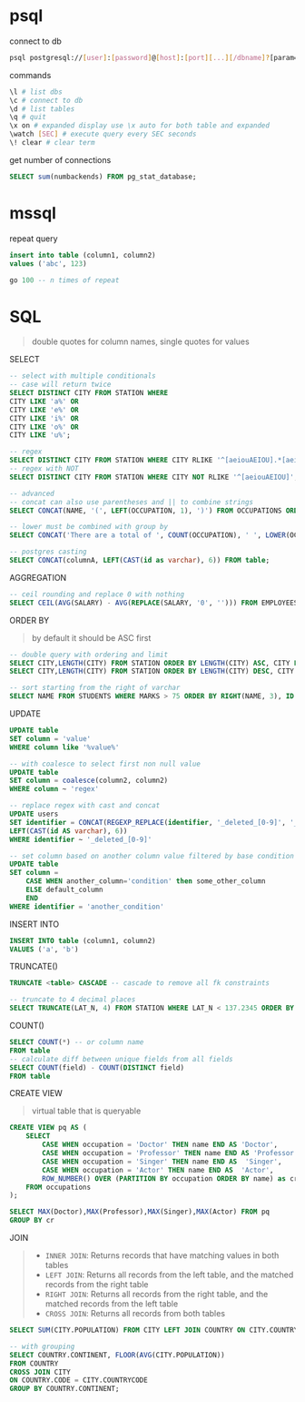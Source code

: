 # psql

connect to db
```bash
psql postgresql://[user]:[password]@[host]:[port][...][/dbname]?[param=value&...]
```

commands
```bash
\l # list dbs
\c # connect to db
\d # list tables
\q # quit
\x on # expanded display use \x auto for both table and expanded
\watch [SEC] # execute query every SEC seconds
\! clear # clear term
```

get number of connections
```SQL
SELECT sum(numbackends) FROM pg_stat_database;
```

# mssql

repeat query
```SQL
insert into table (column1, column2)
values ('abc', 123)

go 100 -- n times of repeat
```

# SQL

>double quotes for column names, single quotes for values

SELECT
```SQL
-- select with multiple conditionals
-- case will return twice
SELECT DISTINCT CITY FROM STATION WHERE 
CITY LIKE 'a%' OR
CITY LIKE 'e%' OR
CITY LIKE 'i%' OR
CITY LIKE 'o%' OR
CITY LIKE 'u%';

-- regex
SELECT DISTINCT CITY FROM STATION WHERE CITY RLIKE '^[aeiouAEIOU].*[aeiouAEIOU]$'
-- regex with NOT
SELECT DISTINCT CITY FROM STATION WHERE CITY NOT RLIKE '^[aeiouAEIOU]';

-- advanced
-- concat can also use parentheses and || to combine strings
SELECT CONCAT(NAME, '(', LEFT(OCCUPATION, 1), ')') FROM OCCUPATIONS ORDER BY NAME;

-- lower must be combined with group by
SELECT CONCAT('There are a total of ', COUNT(OCCUPATION), ' ', LOWER(OCCUPATION), 's.') FROM OCCUPATIONS GROUP BY OCCUPATION ORDER BY COUNT(OCCUPATION), OCCUPATION;

-- postgres casting
SELECT CONCAT(columnA, LEFT(CAST(id as varchar), 6)) FROM table;
```

AGGREGATION
```SQL
-- ceil rounding and replace 0 with nothing
SELECT CEIL(AVG(SALARY) - AVG(REPLACE(SALARY, '0', ''))) FROM EMPLOYEES;
```

ORDER BY
> by default it should be ASC first
```SQL
-- double query with ordering and limit
SELECT CITY,LENGTH(CITY) FROM STATION ORDER BY LENGTH(CITY) ASC, CITY LIMIT 1;
SELECT CITY,LENGTH(CITY) FROM STATION ORDER BY LENGTH(CITY) DESC, CITY LIMIT 1;

-- sort starting from the right of varchar
SELECT NAME FROM STUDENTS WHERE MARKS > 75 ORDER BY RIGHT(NAME, 3), ID ASC;
```

UPDATE
```SQL
UPDATE table
SET column = 'value'
WHERE column like '%value%'

-- with coalesce to select first non null value
UPDATE table
SET column = coalesce(column2, column2)
WHERE column ~ 'regex'

-- replace regex with cast and concat
UPDATE users
SET identifier = CONCAT(REGEXP_REPLACE(identifier, '_deleted_[0-9]', '_deleted_'),
LEFT(CAST(id AS varchar), 6))
WHERE identifier ~ '_deleted_[0-9]'

-- set column based on another column value filtered by base condition
UPDATE table
SET column =
	CASE WHEN another_column='condition' then some_other_column
	ELSE default_column
	END
WHERE identifier = 'another_condition'
```

INSERT INTO
```SQL
INSERT INTO table (column1, column2)
VALUES ('a', 'b')
```

TRUNCATE()
```SQL
TRUNCATE <table> CASCADE -- cascade to remove all fk constraints

-- truncate to 4 decimal places
SELECT TRUNCATE(LAT_N, 4) FROM STATION WHERE LAT_N < 137.2345 ORDER BY LAT_N DESC LIMIT 1;
```

COUNT()
```SQL
SELECT COUNT(*) -- or column name
FROM table
-- calculate diff between unique fields from all fields
SELECT COUNT(field) - COUNT(DISTINCT field)
FROM table
```

CREATE VIEW
> virtual table that is queryable
```SQL
CREATE VIEW pq AS (
    SELECT 
        CASE WHEN occupation = 'Doctor' THEN name END AS 'Doctor',
        CASE WHEN occupation = 'Professor' THEN name END AS 'Professor',
        CASE WHEN occupation = 'Singer' THEN name END AS  'Singer',
        CASE WHEN occupation = 'Actor' THEN name END AS  'Actor',
        ROW_NUMBER() OVER (PARTITION BY occupation ORDER BY name) as cr
    FROM occupations
);

SELECT MAX(Doctor),MAX(Professor),MAX(Singer),MAX(Actor) FROM pq 
GROUP BY cr
```

JOIN
> - `INNER JOIN`: Returns records that have matching values in both tables
> - `LEFT JOIN`: Returns all records from the left table, and the matched records from the right table
> - `RIGHT JOIN`: Returns all records from the right table, and the matched records from the left table
> - `CROSS JOIN`: Returns all records from both tables
```sql
SELECT SUM(CITY.POPULATION) FROM CITY LEFT JOIN COUNTRY ON CITY.COUNTRYCODE = COUNTRY.CODE WHERE COUNTRY.CONTINENT = 'Asia';

-- with grouping
SELECT COUNTRY.CONTINENT, FLOOR(AVG(CITY.POPULATION))
FROM COUNTRY
CROSS JOIN CITY
ON COUNTRY.CODE = CITY.COUNTRYCODE
GROUP BY COUNTRY.CONTINENT;
```